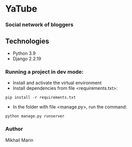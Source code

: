 # YaTube

### Social network of bloggers

## Technologies
- Python 3.9
- Django 2.2.19

### Running a project in dev mode:
- Install and activate the virtual environment
- Install dependencies from file <requirements.txt>:
```
pip install -r requirements.txt
```

- In the folder with file <manage.py>, run the command:
```
python manage.py runserver
```

### Author
Mikhail Marin

